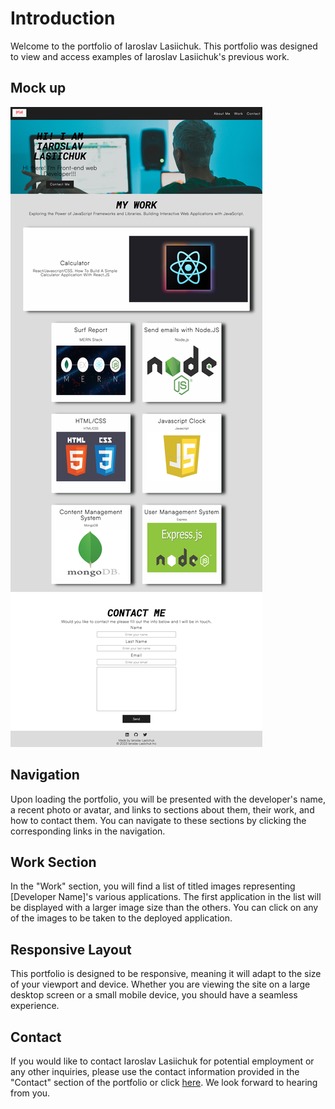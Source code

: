 # Introduction
Welcome to the portfolio of Iaroslav Lasiichuk. This portfolio was designed to view and access examples of Iaroslav Lasiichuk's previous work.
## Mock up
![The Horiseon webpage includes a navigation bar, a header image, and cards with text and images at the bottom of the page.](./assets/img/screenshot.png)
## Navigation
Upon loading the portfolio, you will be presented with the developer's name, a recent photo or avatar, and links to sections about them, their work, and how to contact them. You can navigate to these sections by clicking the corresponding links in the navigation.

## Work Section
In the "Work" section, you will find a list of titled images representing [Developer Name]'s various applications. The first application in the list will be displayed with a larger image size than the others. You can click on any of the images to be taken to the deployed application.

## Responsive Layout
This portfolio is designed to be responsive, meaning it will adapt to the size of your viewport and device. Whether you are viewing the site on a large desktop screen or a small mobile device, you should have a seamless experience.

## Contact
If you would like to contact Iaroslav Lasiichuk for potential employment or any other inquiries, please use the contact information provided in the "Contact" section of the portfolio or click [here](https://github.com/IaroslavLasiichuk/week1-challenge/blob/main/index.html). We look forward to hearing from you.
